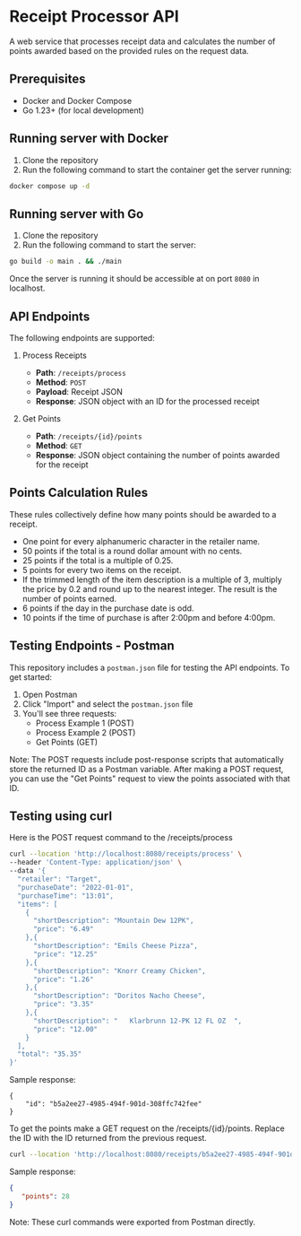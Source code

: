 # Receipt Processor API

A web service that processes receipt data and calculates the number of points awarded based on the provided rules on the request data.

## Prerequisites

- Docker and Docker Compose
- Go 1.23+ (for local development)

## Running server with Docker

1. Clone the repository
2. Run the following command to start the container get the server running:

```bash
docker compose up -d
```

## Running server with Go

1. Clone the repository
2. Run the following command to start the server:

```bash
go build -o main . && ./main
```

Once the server is running it should be accessible at on port `8080` in localhost.

## API Endpoints

The following endpoints are supported:

1. Process Receipts
   * **Path**: `/receipts/process`
   * **Method**: `POST`
   * **Payload**: Receipt JSON
   * **Response**: JSON object with an ID for the processed receipt

2. Get Points

   * **Path**: `/receipts/{id}/points`
   * **Method**: `GET`
   * **Response**: JSON object containing the number of points awarded for the receipt

    
## Points Calculation Rules

These rules collectively define how many points should be awarded to a receipt.

* One point for every alphanumeric character in the retailer name.
* 50 points if the total is a round dollar amount with no cents.
* 25 points if the total is a multiple of 0.25.
* 5 points for every two items on the receipt.
* If the trimmed length of the item description is a multiple of 3, multiply the price by 0.2 and round up to the nearest integer. The result is the number of points earned.
* 6 points if the day in the purchase date is odd.
* 10 points if the time of purchase is after 2:00pm and before 4:00pm.

## Testing Endpoints - Postman

This repository includes a `postman.json` file for testing the API endpoints. To get started:

1. Open Postman
2. Click "Import" and select the `postman.json` file
3. You'll see three requests:
   - Process Example 1 (POST)
   - Process Example 2 (POST)
   - Get Points (GET)

Note: The POST requests include post-response scripts that automatically store the returned ID as a Postman variable. 
After making a POST request, you can use the "Get Points" request to view the points associated with that ID.

## Testing using curl

Here is the POST request command to the /receipts/process

```bash
curl --location 'http://localhost:8080/receipts/process' \
--header 'Content-Type: application/json' \
--data '{
  "retailer": "Target",
  "purchaseDate": "2022-01-01",
  "purchaseTime": "13:01",
  "items": [
    {
      "shortDescription": "Mountain Dew 12PK",
      "price": "6.49"
    },{
      "shortDescription": "Emils Cheese Pizza",
      "price": "12.25"
    },{
      "shortDescription": "Knorr Creamy Chicken",
      "price": "1.26"
    },{
      "shortDescription": "Doritos Nacho Cheese",
      "price": "3.35"
    },{
      "shortDescription": "   Klarbrunn 12-PK 12 FL OZ  ",
      "price": "12.00"
    }
  ],
  "total": "35.35"
}'
```

Sample response:
```jquery
{
    "id": "b5a2ee27-4985-494f-901d-308ffc742fee"
}
```

To get the points make a GET request on the /receipts/{id}/points. Replace the ID with the ID returned from the previous request.

```bash
curl --location 'http://localhost:8080/receipts/b5a2ee27-4985-494f-901d-308ffc742fee/points'
```

Sample response:
```json
{
   "points": 28
}
```

Note: These curl commands were exported from Postman directly.
